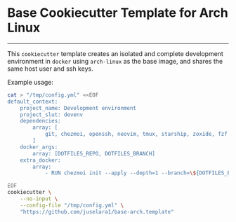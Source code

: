 # Base Cookiecutter Template for Arch Linux
---

This `cookiecutter` template creates an isolated and complete development environment in `docker` using `arch-linux` as the base image, and shares the same host user and ssh keys.

Example usage:

```sh
cat > "/tmp/config.yml" <<EOF
default_context:
    project_name: Development environment
    project_slut: devenv
    dependencies:
        array: [
            git, chezmoi, openssh, neovim, tmux, starship, zoxide, fzf
        ]
    docker_args:
        array: [DOTFILES_REPO, DOTFILES_BRANCH]
    extra_docker:
        array:
            - RUN chezmoi init --apply --depth=1 --branch=\${DOTFILES_BRANCH} \${DOTFILES_GITHUB}

EOF
cookiecutter \
    --no-input \
    --config-file "/tmp/config.yml" \
    "https://github.com/juselara1/base-arch.template"
```
